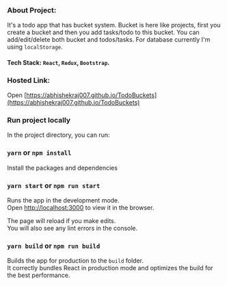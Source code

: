 ### About Project:

It's a todo app that has bucket system. Bucket is here like projects, first you create a bucket and then you add tasks/todo to this bucket. You can add/edit/delete both bucket and todos/tasks. For database currently I'm using `localStorage`.

#### Tech Stack: `React`, `Redux`, `Bootstrap`.

### Hosted Link:

Open [https://abhishekraj007.github.io/TodoBuckets](https://abhishekraj007.github.io/TodoBuckets)

### Run project locally

In the project directory, you can run:

### `yarn` or `npm install`

Install the packages and dependencies

### `yarn start` or `npm run start`

Runs the app in the development mode.<br />
Open [http://localhost:3000](http://localhost:3000) to view it in the browser.

The page will reload if you make edits.<br />
You will also see any lint errors in the console.

### `yarn build` or `npm run build`

Builds the app for production to the `build` folder.<br />
It correctly bundles React in production mode and optimizes the build for the best performance.
